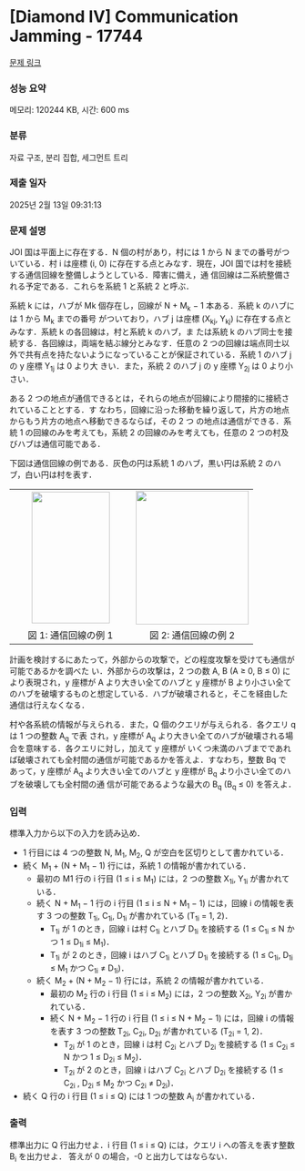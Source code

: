 # [Diamond IV] Communication Jamming - 17744 

[문제 링크](https://www.acmicpc.net/problem/17744) 

### 성능 요약

메모리: 120244 KB, 시간: 600 ms

### 분류

자료 구조, 분리 집합, 세그먼트 트리

### 제출 일자

2025년 2월 13일 09:31:13

### 문제 설명

<p>JOI 国は平面上に存在する．N 個の村があり，村には 1 から N までの番号がついている．村 i は座標 (i, 0) に存在する点とみなす．現在，JOI 国では村を接続する通信回線を整備しようとしている．障害に備え，通 信回線は二系統整備される予定である．これらを系統 1 と系統 2 と呼ぶ．</p>

<p>系統 k には，ハブが Mk 個存在し，回線が N + M<sub>k</sub> − 1 本ある．系統 k のハブには 1 から M<sub>k</sub> までの番号 がついており，ハブ j は座標 (X<sub>kj</sub>, Y<sub>kj</sub>) に存在する点とみなす．系統 k の各回線は，村と系統 k のハブ，ま たは系統 k のハブ同士を接続する．各回線は，両端を結ぶ線分とみなす．任意の 2 つの回線は端点同士以 外で共有点を持たないようになっていることが保証されている．系統 1 のハブ j の y 座標 Y<sub>1j</sub> は 0 より大 きい．また，系統 2 のハブ j の y 座標 Y<sub>2j</sub> は 0 より小さい．</p>

<p>ある 2 つの地点が通信できるとは，それらの地点が回線により間接的に接続されていることとする．す なわち，回線に沿った移動を繰り返して，片方の地点からもう片方の地点へ移動できるならば，その 2 つ の地点は通信ができる．系統 1 の回線のみを考えても，系統 2 の回線のみを考えても，任意の 2 つの村及 びハブは通信可能である．</p>

<p>下図は通信回線の例である．灰色の円は系統 1 のハブ，黒い円は系統 2 のハブ，白い円は村を表す．</p>

<table class="table table-bordered" style="width: 100%;">
	<tbody>
		<tr>
			<td style="width: 50%; text-align: center;"><img alt="" src="https://upload.acmicpc.net/f892295f-4caf-4847-a179-a514c46dd978/-/preview/" style="width: 137px; height: 231px;"></td>
			<td style="width: 50%; text-align: center;"><img alt="" src="https://upload.acmicpc.net/a2e64d74-71c8-4a78-bdad-edcd945befc3/-/preview/" style="width: 198px; height: 235px;"></td>
		</tr>
		<tr>
			<td style="width: 50%; text-align: center;">図 1: 通信回線の例 1</td>
			<td style="width: 50%; text-align: center;">図 2: 通信回線の例 2</td>
		</tr>
	</tbody>
</table>

<p>計画を検討するにあたって，外部からの攻撃で，どの程度攻撃を受けても通信が可能であるかを調べた い．外部からの攻撃は，2 つの数 A, B (A ≥ 0, B ≤ 0) により表現され，y 座標が A より大きい全てのハブと y 座標が B より小さい全てのハブを破壊するものと想定している．ハブが破壊されると，そこを経由した 通信は行えなくなる．</p>

<p>村や各系統の情報が与えられる．また，Q 個のクエリが与えられる．各クエリ q は 1 つの整数 A<sub>q</sub> で表 され，y 座標が A<sub>q</sub> より大きい全てのハブが破壊される場合を意味する．各クエリに対し，加えて y 座標が いくつ未満のハブまでであれば破壊されても全村間の通信が可能であるかを答えよ．すなわち，整数 Bq で あって，y 座標が A<sub>q</sub> より大きい全てのハブと y 座標が B<sub>q</sub> より小さい全てのハブを破壊しても全村間の通 信が可能であるような最大の B<sub>q</sub> (B<sub>q</sub> ≤ 0) を答えよ．</p>

### 입력 

 <p>標準入力から以下の入力を読み込め．</p>

<ul>
	<li>1 行目には 4 つの整数 N, M<sub>1</sub>, M<sub>2</sub>, Q が空白を区切りとして書かれている．</li>
	<li>続く M<sub>1</sub> + (N + M<sub>1</sub> − 1) 行には，系統 1 の情報が書かれている．
	<ul>
		<li>最初の M1 行の i 行目 (1 ≤ i ≤ M<sub>1</sub>) には，2 つの整数 X<sub>1i</sub>, Y<sub>1i</sub> が書かれている．</li>
		<li>続く N + M<sub>1</sub> − 1 行の i 行目 (1 ≤ i ≤ N + M<sub>1</sub> − 1) には，回線 i の情報を表す 3 つの整数 T<sub>1i</sub>, C<sub>1i</sub>, D<sub>1i</sub> が書かれている (T<sub>1i</sub> = 1, 2)．
		<ul>
			<li>T<sub>1i</sub> が 1 のとき，回線 i は村 C<sub>1i</sub> とハブ D<sub>1i</sub> を接続する (1 ≤ C<sub>1i</sub> ≤ N かつ 1 ≤ D<sub>1i</sub> ≤ M<sub>1</sub>)．</li>
			<li>T<sub>1i</sub> が 2 のとき，回線 i はハブ C<sub>1i</sub> とハブ D<sub>1i</sub> を接続する (1 ≤ C<sub>1i</sub>, D<sub>1i</sub> ≤ M<sub>1</sub> かつ C<sub>1i</sub> ≠ D<sub>1i</sub>)．</li>
		</ul>
		</li>
		<li>続く M<sub>2</sub> + (N + M<sub>2</sub> − 1) 行には，系統 2 の情報が書かれている．
		<ul>
			<li>最初の M<sub>2</sub> 行の i 行目 (1 ≤ i ≤ M<sub>2</sub>) には，2 つの整数 X<sub>2i</sub>, Y<sub>2i</sub> が書かれている．</li>
			<li>続く N + M<sub>2</sub> − 1 行の i 行目 (1 ≤ i ≤ N + M<sub>2</sub> − 1) には，回線 i の情報を表す 3 つの整数 T<sub>2i</sub>, C<sub>2i</sub>, D<sub>2i</sub> が書かれている (T<sub>2i</sub> = 1, 2)．
			<ul>
				<li>T<sub>2i</sub> が 1 のとき，回線 i は村 C<sub>2i</sub> とハブ D<sub>2i</sub> を接続する (1 ≤ C<sub>2i</sub> ≤ N かつ 1 ≤ D<sub>2i</sub> ≤ M<sub>2</sub>)．</li>
				<li>T<sub>2i</sub> が 2 のとき，回線 i はハブ C<sub>2i</sub> とハブ D<sub>2i</sub> を接続する (1 ≤ C<sub>2i</sub> , D<sub>2i</sub> ≤ M<sub>2</sub> かつ C<sub>2i</sub> ≠ D<sub>2i</sub>)．</li>
			</ul>
			</li>
		</ul>
		</li>
	</ul>
	</li>
	<li>続く Q 行の i 行目 (1 ≤ i ≤ Q) には 1 つの整数 A<sub>i</sub> が書かれている．</li>
</ul>

### 출력 

 <p>標準出力に Q 行出力せよ．i 行目 (1 ≤ i ≤ Q) には，クエリ i への答えを表す整数 B<sub>i</sub> を出力せよ． 答えが 0 の場合，-0 と出力してはならない．</p>

